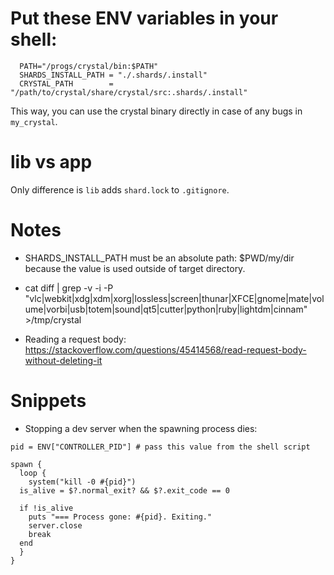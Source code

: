 


Put these ENV variables in your shell:
======================================

```
  PATH="/progs/crystal/bin:$PATH"
  SHARDS_INSTALL_PATH = "./.shards/.install"
  CRYSTAL_PATH        = "/path/to/crystal/share/crystal/src:.shards/.install"
```

This way, you can use the crystal binary directly in case of any bugs in
`my_crystal`.

lib vs app
==========
Only difference is `lib` adds `shard.lock` to `.gitignore`.

Notes
======

* SHARDS\_INSTALL\_PATH must be an absolute path: $PWD/my/dir
  because the value is used outside of target directory.

* cat diff | grep -v -i -P "vlc|webkit|xdg|xdm|xorg|lossless|screen|thunar|XFCE|gnome|mate|volume|vorbi|usb|totem|sound|qt5|cutter|python|ruby|lightdm|cinnam" >/tmp/crystal

* Reading a request body: https://stackoverflow.com/questions/45414568/read-request-body-without-deleting-it


Snippets
========

* Stopping a dev server when the spawning process dies:
```crystal
pid = ENV["CONTROLLER_PID"] # pass this value from the shell script

spawn {
  loop {
    system("kill -0 #{pid}")
  is_alive = $?.normal_exit? && $?.exit_code == 0

  if !is_alive
    puts "=== Process gone: #{pid}. Exiting."
    server.close
    break
  end
  }
}

```
